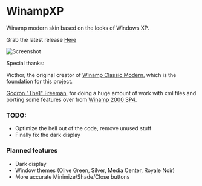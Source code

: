 # WinampXP
Winamp modern skin based on the looks of Windows XP.

Grab the latest release [Here](https://github.com/mirzi1/WinampXP/releases)

![Screenshot](https://i.imgur.com/mOaGCiL.png)

Special thanks:

Victhor, the original creator of [Winamp Classic Modern](https://www.deviantart.com/victhor/art/Winamp-Classic-Modern-by-Victhor-805797724), which is the foundation for this project.

[Godron "The1" Freeman](https://github.com/The1Freeman), for doing a huge amount of work with xml files and porting some features over from [Winamp 2000 SP4](https://github.com/The1Freeman/Winamp2000SP4).

### TODO:
- Optimize the hell out of the code, remove unused stuff
- Finally fix the dark display

### Planned features
- Dark display
- Window themes (Olive Green, Silver, Media Center, Royale Noir)
- More accurate Minimize/Shade/Close buttons
